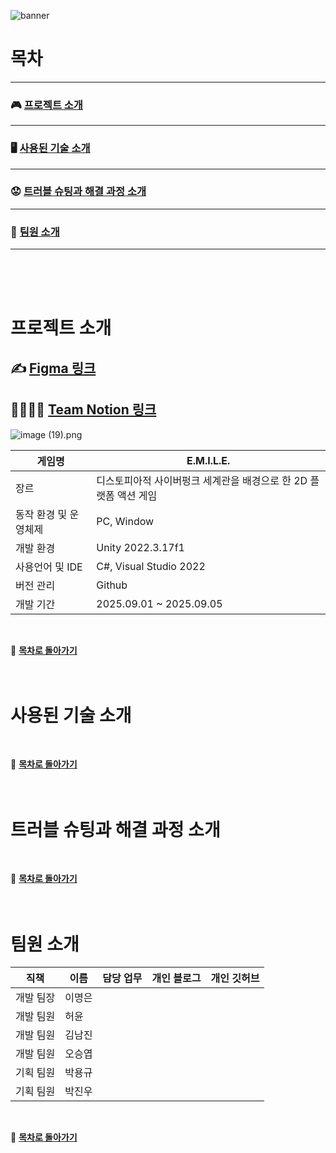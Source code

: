 ![banner](https://github.com/user-attachments/assets/154ac25f-8745-4bd4-bc87-f4a19f1dc26e)

# 목차
---
### 🎮 [프로젝트 소개](#프로젝트-소개)
---
### 🖥️ [사용된 기술 소개](#사용된-기술-소개)
---
### 😟 [트러블 슈팅과 해결 과정 소개](#트러블-슈팅과-해결-과정-소개)
---
### 🤝 [팀원 소개](#팀원-소개)
---
<br><br><br>

# 프로젝트 소개

## **✍️** [Figma 링크](https://www.figma.com/board/dKdvdpFbEZ4sBSMkXWzEzS/%EC%A0%9C%EB%AA%A9-%EC%97%86%EC%9D%8C?node-id=0-1&p=f&t=fnVup5KXCERHfWW3-0)

## **👨‍👩‍👧‍👦** [Team Notion 링크](https://www.notion.so/25a2dc3ef514819ab176e7b6345b8b87?pvs=21)

![image (19).png](https://github.com/user-attachments/assets/5f915775-73ea-438e-b1b3-af417c23ef77)

| **게임명** | E.M.I.L.E. |
| --- | --- |
| 장르 | 디스토피아적 사이버펑크 세계관을 배경으로 한 2D 플랫폼 액션 게임 |
| 동작 환경 및 운영체제 | PC, Window |
| 개발 환경 | Unity 2022.3.17f1 |
| 사용언어 및 IDE | C#, Visual Studio 2022 |
| 버전 관리 | Github |
| 개발 기간 | 2025.09.01 ~ 2025.09.05 |
<br>

📜 **[목차로 돌아가기](#목차)**
<br><br><br>

# 사용된 기술 소개
<br>
  
📜 **[목차로 돌아가기](#목차)**
<br><br><br>

# 트러블 슈팅과 해결 과정 소개
<br>

📜 **[목차로 돌아가기](#목차)**
<br><br><br>

# 팀원 소개

| 직책 | 이름 | 담당 업무 | 개인 블로그 | 개인 깃허브 |
| --- | --- | --- | --- | --- |
| 개발 팀장 | 이명은 |  |  |  |
| 개발 팀원 | 허윤 |  |  |  |
| 개발 팀원 | 김남진 |  |  |  |
| 개발 팀원 | 오승엽 |  |  |  |
| 기획 팀원 | 박용규 |  |  |  |
| 기획 팀원 | 박진우 |  |  |  |
<br>

📜 **[목차로 돌아가기](#목차)**
